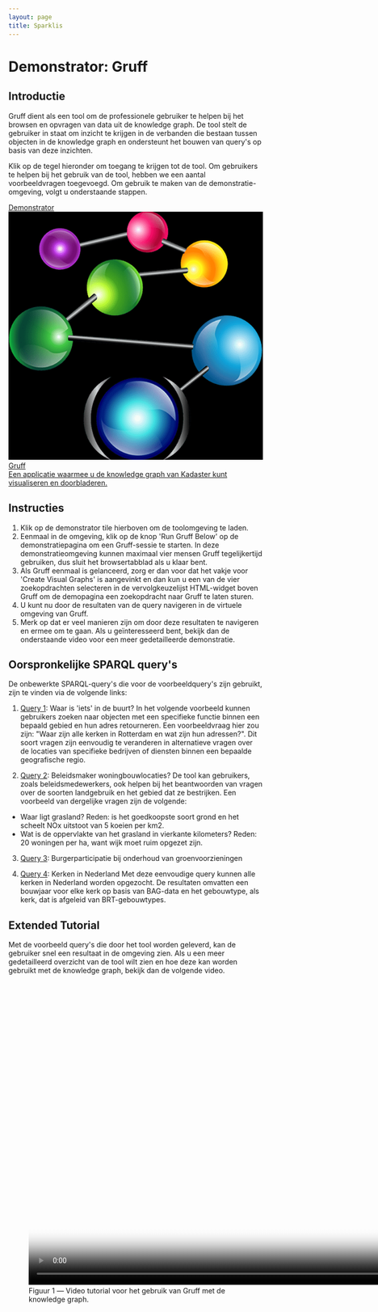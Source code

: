 ```yaml
---
layout: page
title: Sparklis 
---
```


# Demonstrator: Gruff 

## Introductie
Gruff dient als een tool om de professionele gebruiker te helpen bij het browsen en opvragen van data uit de knowledge graph. De tool stelt de gebruiker in staat om inzicht te krijgen in de verbanden die bestaan tussen objecten in de knowledge graph en ondersteunt het bouwen van query's op basis van deze inzichten. 

Klik op de tegel hieronder om toegang te krijgen tot de tool. Om gebruikers te helpen bij het gebruik van de tool, hebben we een aantal voorbeeldvragen toegevoegd. Om gebruik te maken van de demonstratie-omgeving, volgt u onderstaande stappen. 

<div class="cards-wrapper">
  <a href="http://flux.franz.com:9009/kadaster">
    <div class="card">
      <div class="card-type">Demonstrator</div>
      <img class="card-image" src="/assets/images/gruff.png" alt="sparklis">
      <div class="card-title">Gruff</div>
      <div class="card-description">Een applicatie waarmee u de knowledge graph van Kadaster kunt visualiseren en doorbladeren.</div>
	</div>
  </a>
</div>

## Instructies
1. Klik op de demonstrator tile hierboven om de toolomgeving te laden.
2. Eenmaal in de omgeving, klik op de knop 'Run Gruff Below' op de demonstratiepagina om een Gruff-sessie te starten. In deze demonstratieomgeving kunnen maximaal vier mensen Gruff tegelijkertijd gebruiken, dus sluit het browsertabblad als u klaar bent.
3. Als Gruff eenmaal is gelanceerd, zorg er dan voor dat het vakje voor 'Create Visual Graphs' is aangevinkt en dan kun u een van de vier zoekopdrachten selecteren in de vervolgkeuzelijst HTML-widget boven Gruff om de demopagina een zoekopdracht naar Gruff te laten sturen.
4. U kunt nu door de resultaten van de query navigeren in de virtuele omgeving van Gruff.
5. Merk op dat er veel manieren zijn om door deze resultaten te navigeren en ermee om te gaan. Als u geïnteresseerd bent, bekijk dan de onderstaande video voor een meer gedetailleerde demonstratie.

## Oorspronkelijke SPARQL query's 

De onbewerkte SPARQL-query's die voor de voorbeeldquery's zijn gebruikt, zijn te vinden via de volgende links:

  1. [Query 1](https://data.labs.kadaster.nl/igo/-/queries/iets-in-de-buurt/15): Waar is 'iets' in de buurt?
  In het volgende voorbeeld kunnen gebruikers zoeken naar objecten met een specifieke functie binnen een bepaald gebied en hun adres retourneren. Een voorbeeldvraag hier zou zijn: "Waar zijn alle kerken in Rotterdam en wat zijn hun adressen?". Dit soort vragen zijn eenvoudig te veranderen in alternatieve vragen over de locaties van specifieke bedrijven of diensten binnen een bepaalde geografische regio.

  2. [Query 2](https://data.labs.kadaster.nl/igo/-/queries/oppervlakte-kg/14): Beleidsmaker woningbouwlocaties?
  De tool kan gebruikers, zoals beleidsmedewerkers, ook helpen bij het beantwoorden van vragen over de soorten landgebruik en het gebied dat ze bestrijken. Een voorbeeld van dergelijke vragen zijn de volgende: 
  - Waar ligt grasland? Reden: is het goedkoopste soort grond en het scheelt NOx uitstoot van 5 koeien per km2.
  - Wat is de oppervlakte van het grasland in vierkante kilometers? Reden: 20 woningen per ha, want wijk moet ruim opgezet zijn. 

  3. [Query 3](https://data.labs.kadaster.nl/kadaster/-/queries/Burgerparticipatie-bij-onderhoud-van-gro/1): Burgerparticipatie bij onderhoud van groenvoorzieningen

  4. [Query 4](https://data.labs.kadaster.nl/kadaster/-/queries/kerken-in-nederland/1): Kerken in Nederland
  Met deze eenvoudige query kunnen alle kerken in Nederland worden opgezocht. De resultaten omvatten een bouwjaar voor elke kerk op basis van BAG-data en het gebouwtype, als kerk, dat is afgeleid van BRT-gebouwtypes.

## Extended Tutorial

Met de voorbeeld query's die door het tool worden geleverd, kan de gebruiker snel een resultaat in de omgeving zien. Als u een meer gedetailleerd overzicht van de tool wilt zien en hoe deze kan worden gebruikt met de knowledge graph, bekijk dan de volgende video.

<figure id="1">
  <video controls loop poster="/assets/images/gruff.png" width="1200">
	<source src="/assets/videos/grufdemo_kg.mp4" type="video/mp4">
		Helaas, uw browser kan deze mp4 video niet weergeven.
	</source>
  </video>
  <figcaption>
	Figuur 1 ― Video tutorial voor het gebruik van Gruff met de knowledge graph.
  </figcaption>
</figure>

   


